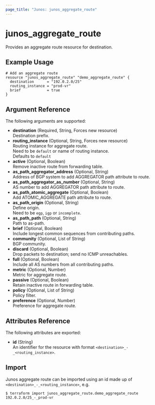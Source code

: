 ```yaml
---
page_title: "Junos: junos_aggregate_route"
---
```


# junos_aggregate_route

Provides an aggregate route resource for destination.

## Example Usage

```hcl
# Add an aggregate route
resource "junos_aggregate_route" "demo_aggregate_route" {
  destination      = "192.0.2.0/25"
  routing_instance = "prod-vr"
  brief            = true
}
```

## Argument Reference

The following arguments are supported:

- **destination** (Required, String, Forces new resource)  
  Destination prefix.
- **routing_instance** (Optional, String, Forces new resource)  
  Routing instance for aggregate route.  
  Need to be `default` or name of routing instance.  
  Defaults to `default`
- **active** (Optional, Boolean)  
  Remove inactive route from forwarding table.
- **as_path_aggregator_address** (Optional, String)  
  Address of BGP system to add AGGREGATOR path attribute to route.
- **as_path_aggregator_as_number** (Optional, String)  
  AS number to add AGGREGATOR path attribute to route.
- **as_path_atomic_aggregate** (Optional, Boolean)  
  Add ATOMIC_AGGREGATE path attribute to route.
- **as_path_origin** (Optional, String)  
  Define origin.  
  Need to be `egp`, `igp` or `incomplete`.
- **as_path_path** (Optional, String)  
  Path to as-path.
- **brief** (Optional, Boolean)  
  Include longest common sequences from contributing paths.
- **community** (Optional, List of String)  
  BGP community.
- **discard** (Optional, Boolean)  
  Drop packets to destination; send no ICMP unreachables.
- **full** (Optional, Boolean)  
  Include all AS numbers from all contributing paths.
- **metric** (Optional, Number)  
  Metric for aggregate route.
- **passive** (Optional, Boolean)  
  Retain inactive route in forwarding table.
- **policy** (Optional, List of String)  
  Policy filter.
- **preference** (Optional, Number)  
  Preference for aggregate route.

## Attributes Reference

The following attributes are exported:

- **id** (String)  
  An identifier for the resource with format `<destination>_-_<routing_instance>`.

## Import

Junos aggregate route can be imported using an id made up of `<destination>_-_<routing_instance>`, e.g.

```shell
$ terraform import junos_aggregate_route.demo_aggregate_route 192.0.2.0/25_-_prod-vr
```
